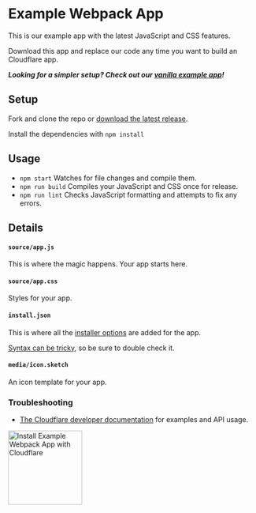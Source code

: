 # Example Webpack App

This is our example app with the latest JavaScript and CSS features.

Download this app and replace our code any time you want to build an Cloudflare app.

**_Looking for a simpler setup? Check out our [vanilla example app](https://github.com/CloudflareApps/ExampleApp)!_**

## Setup

Fork and clone the repo or <a href="https://github.com/CloudflareApps/ExampleWebpackApp/releases/latest" >download the latest release</a>.

Install the dependencies with `npm install`

## Usage

- `npm start` Watches for file changes and compile them.
- `npm run build` Compiles your JavaScript and CSS once for release.
- `npm run lint` Checks JavaScript formatting and attempts to fix any errors.

## Details

#### `source/app.js`

This is where the magic happens. Your app starts here.

#### `source/app.css`

Styles for your app.

#### `install.json`

This is where all the <a href="https://www.cloudflare.com/apps/developer/docs/install-json">installer options</a> are added for the app.

<a href="http://install.json.is/">Syntax can be tricky</a>, so be sure to double check it.

#### `media/icon.sketch`

An icon template for your app.

### Troubleshooting

- <a href="https://www.cloudflare.com/apps/developer/docs/getting-started">The Cloudflare developer documentation</a> for examples and API usage.

<a href="https://www.cloudflare.com/apps/example-webpack-app/install?source=button">
  <img
    src="https://install.eager.io/install-button.png"
    alt="Install Example Webpack App with Cloudflare"
    border="0"
    width="150">
</a>
